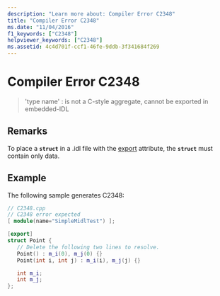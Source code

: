 ```yaml
---
description: "Learn more about: Compiler Error C2348"
title: "Compiler Error C2348"
ms.date: "11/04/2016"
f1_keywords: ["C2348"]
helpviewer_keywords: ["C2348"]
ms.assetid: 4c4d701f-ccf1-46fe-9ddb-3f341684f269
---
```

# Compiler Error C2348

> 'type name' : is not a C-style aggregate, cannot be exported in embedded-IDL

## Remarks

To place a **`struct`** in a .idl file with the [export](../../windows/attributes/export.md) attribute, the **`struct`** must contain only data.

## Example

The following sample generates C2348:

```cpp
// C2348.cpp
// C2348 error expected
[ module(name="SimpleMidlTest") ];

[export]
struct Point {
   // Delete the following two lines to resolve.
   Point() : m_i(0), m_j(0) {}
   Point(int i, int j) : m_i(i), m_j(j) {}

   int m_i;
   int m_j;
};
```
